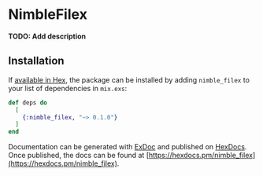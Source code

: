 # NimbleFilex

**TODO: Add description**

## Installation

If [available in Hex](https://hex.pm/docs/publish), the package can be installed
by adding `nimble_filex` to your list of dependencies in `mix.exs`:

```elixir
def deps do
  [
    {:nimble_filex, "~> 0.1.0"}
  ]
end
```

Documentation can be generated with [ExDoc](https://github.com/elixir-lang/ex_doc)
and published on [HexDocs](https://hexdocs.pm). Once published, the docs can
be found at [https://hexdocs.pm/nimble_filex](https://hexdocs.pm/nimble_filex).

